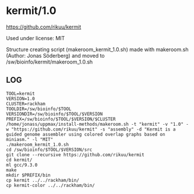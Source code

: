 kermit/1.0
========================

<https://github.com/rikuu/kermit>

Used under license:
MIT

Structure creating script (makeroom_kermit_1.0.sh) made with makeroom.sh (Author: Jonas Söderberg) and moved to /sw/bioinfo/kermit/makeroom_1.0.sh

LOG
---

    TOOL=kermit
    VERSION=1.0
    CLUSTER=rackham
    TOOLDIR=/sw/bioinfo/$TOOL
    VERSIONDIR=/sw/bioinfo/$TOOL/$VERSION
    PREFIX=/sw/bioinfo/$TOOL/$VERSION/$CLUSTER
    /home/jonass/uppmax/install-methods/makeroom.sh -t "kermit" -v "1.0" -w "https://github.com/rikuu/kermit" -s "assembly" -d "Kermit is a guided genome assembler using colored overlap graphs based on miniasm." -l "MIT"
    ./makeroom_kermit_1.0.sh
    cd /sw/bioinfo/$TOOL/$VERSION/src
    git clone --recursive https://github.com/rikuu/kermit
    cd kermit/
    ml gcc/9.3.0
    make
    mkdir $PREFIX/bin
    cp kermit ../../rackham/bin/
    cp kermit-color ../../rackham/bin/
